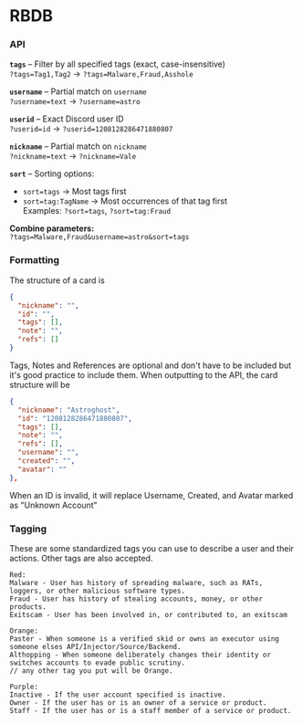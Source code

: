# RBDB
### API

**`tags`** – Filter by all specified tags (exact, case-insensitive)  
`?tags=Tag1,Tag2` → `?tags=Malware,Fraud,Asshole`

**`username`** – Partial match on `username`  
`?username=text` → `?username=astro`

**`userid`** – Exact Discord user ID  
`?userid=id` → `?userid=1208128286471880807`

**`nickname`** – Partial match on `nickname`  
`?nickname=text` → `?nickname=Vale`

**`sort`** – Sorting options:  
- `sort=tags` → Most tags first  
- `sort=tag:TagName` → Most occurrences of that tag first  
Examples: `?sort=tags`, `?sort=tag:Fraud`

**Combine parameters:**  
`?tags=Malware,Fraud&username=astro&sort=tags`


### Formatting
The structure of a card is
```json
{
  "nickname": "",
  "id": "",
  "tags": [],
  "note": "",
  "refs": []
}
```
Tags, Notes and References are optional and don't have to be included but it's good practice to include them.
When outputting to the API, the card structure will be
```json
{
  "nickname": "Astroghost",
  "id": "1208128286471880807",
  "tags": [],
  "note": "",
  "refs": [],
  "username": "",
  "created": "",
  "avatar": ""
},
```
When an ID is invalid, it will replace Username, Created, and Avatar marked as "Unknown Account"

### Tagging
These are some standardized tags you can use to describe a user and their actions. Other tags are also accepted.
```
Red:
Malware - User has history of spreading malware, such as RATs, loggers, or other malicious software types.
Fraud - User has history of stealing accounts, money, or other products.
Exitscam - User has been involved in, or contributed to, an exitscam

Orange:
Paster - When someone is a verified skid or owns an executor using someone elses API/Injector/Source/Backend.
Althopping - When someone deliberately changes their identity or switches accounts to evade public scrutiny.
// any other tag you put will be Orange.

Purple:
Inactive - If the user account specified is inactive.
Owner - If the user has or is an owner of a service or product.
Staff - If the user has or is a staff member of a service or product.
```
